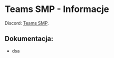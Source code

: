 # Teams SMP - Informacje

<p>Discord: <a href="https://discord.gg/uk2CZJyaN6">Teams SMP</a>.</p>




## Dokumentacja:

  - dsa
